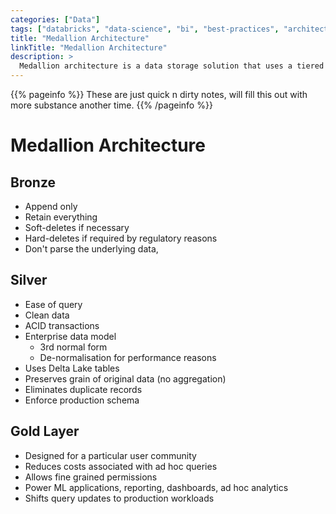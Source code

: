 ```yaml
---
categories: ["Data"]
tags: ["databricks", "data-science", "bi", "best-practices", "architecture", "data-lake"]
title: "Medallion Architecture"
linkTitle: "Medallion Architecture"
description: >
  Medallion architecture is a data storage solution that uses a tiered approach to manage data within a Lakehouse, with the bronze layer representing raw data, the silver layer representing transformed or aggregated data, and the gold layer representing data that is ready for consumption or analysis.
---
```


{{% pageinfo %}}
These are just quick n dirty notes, will fill this out with more substance another time.
{{% /pageinfo %}}

# Medallion Architecture
## Bronze
* Append only
* Retain everything
* Soft-deletes if necessary
* Hard-deletes if required by regulatory reasons
* Don't parse the underlying data,

## Silver
* Ease of query
* Clean data
* ACID transactions
* Enterprise data model
  * 3rd normal form
  * De-normalisation for performance reasons
* Uses Delta Lake tables
* Preserves grain of original data (no aggregation)
* Eliminates duplicate records
* Enforce production schema

## Gold Layer
* Designed for a particular user community
* Reduces costs associated with ad hoc queries
* Allows fine grained permissions
* Power ML applications, reporting, dashboards, ad hoc analytics
* Shifts query updates to production workloads
